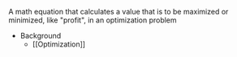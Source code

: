 A math equation that calculates a value that is to be maximized or minimized, like "profit", in an optimization problem

* Background
	* [[Optimization]]